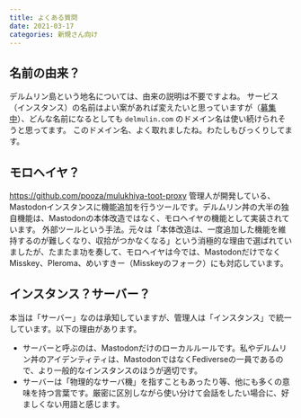```yaml
---
title: よくある質問
date: 2021-03-17
categories: 新規さん向け
---
```


## 名前の由来？

デルムリン島という地名については、由来の説明は不要ですよね。
サービス（インスタンス）の名前はよい案があれば変えたいと思っていますが（[募集中](/articles/募集中)）、どんな名前になるとしても `delmulin.com` のドメイン名は使い続けられそうと思ってます。
このドメイン名、よく取れましたね。わたしもびっくりしてます。

## モロヘイヤ？

https://github.com/pooza/mulukhiya-toot-proxy
管理人が開発している、Mastodonインスタンスに機能追加を行うツールです。デルムリン丼の大半の独自機能は、Mastodonの本体改造ではなく、モロヘイヤの機能として実装されています。
外部ツールという手法。元々は「本体改造は、一度追加した機能を維持するのが難しくなり、収拾がつかなくなる」という消極的な理由で選ばれていましたが、たまたま功を奏して、モロヘイヤは今では、MastodonだけでなくMisskey、Pleroma、めいすきー（Misskeyのフォーク）にも対応しています。

## インスタンス？サーバー？

本当は「サーバー」なのは承知していますが、管理人は「インスタンス」で統一しています。以下の理由があります。

- サーバーと呼ぶのは、Mastodonだけのローカルルールです。私やデルムリン丼のアイデンティティは、MastodonではなくFediverseの一員であるので、より一般的なインスタンスのほうが適切です。
- サーバーは「物理的なサーバ機」を指すこともあったり等、他にも多くの意味を持つ言葉です。厳密に区別しながら使い分けて会話をしたい場合に、好ましくない用語と感じます。
